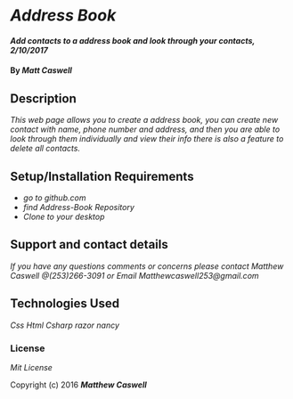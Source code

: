 # _Address Book_

#### _Add contacts to a address book and look through your contacts, 2/10/2017_

#### By _**Matt Caswell**_

## Description

_This web page allows you to create a address book, you can create new contact with name, phone number and address, and then you are able to look through them individually and view their info there is also a feature to delete all contacts._

## Setup/Installation Requirements

* _go to github.com_
* _find Address-Book Repository_
* _Clone to your desktop_


## Support and contact details

_If you have any questions comments or concerns please contact Matthew Caswell @(253)266-3091 or Email Matthewcaswell253@gmail.com_

## Technologies Used

_Css_
_Html_
_Csharp_
_razor_
_nancy_

### License

*Mit License*

Copyright (c) 2016 **_Matthew Caswell_**
